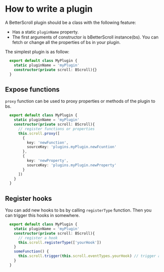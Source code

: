 # How to write a plugin

A BetterScroll plugin should be a class with the following feature:

- Has a static `pluginName` property.
- The first arguments of constructor is bBetterScroll instance(bs). You can fetch or change all the properties of bs in your plugin.

The simplest plugin is as follow:

  ```typescript
    export default class MyPlugin {
      static pluginName = 'myPlugin'
      constructor(private scroll: BScroll){}
    }
  ```

## Expose functions

`proxy` function can be used to proxy properties or methods of the plugin to bs.

  ```typescript
    export default class MyPlugin {
      static pluginName = 'myPlugin'
      constructor(private scroll: BScroll){
        // register functions or properties
        this.scroll.proxy([
          {
            key: 'newFunction',
            sourceKey: 'plugins.myPlugin.newFcuntion'
          },
          {
            key: 'newProperty',
            sourceKey: 'plugins.myPlugin.newProperty'
          }
        ])
      }
    }
  ```

## Register hooks

You can add new hooks to bs by calling `registerType` function. Then you can trigger this hooks in somewhere.

  ```typescript
    export default class MyPlugin {
      static pluginName = 'myPlugin'
      constructor(private scroll: BScroll){
        // register a hook
        this.scroll.registerType(['yourHook'])
      }
      someFunction() {
        this.scroll.trigger(this.scroll.eventTypes.yourHook) // trigger a hook
      }
    }
  ```
